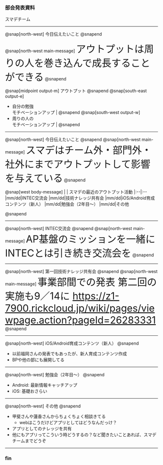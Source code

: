 <!-- ---?color=#222222 -->

### 部会発表資料


スマデチーム


---

@snap[north-west]
今日伝えたいこと
@snapend

@snap[north-west main-message]
<span style="font-size: xx-large;">アウトプットは周りの人を巻き込んで成長することができる</span>
@snapend

@snap[midpoint output-m]
アウトプット
@snapend
@snap[south-east output-e]
- 自分の勉強</br>モチベーションアップ |
@snapend
@snap[south-west output-w]
- 周りの人の</br>モチベーションアップ |
@snapend

---

@snap[north-west]
今日伝えたいこと
@snapend
@snap[north-west main-message]
<span style="font-size: xx-large">スマデはチーム外・部門外・社外にまでアウトプットして影響を与えている</span>
@snapend

@snap[west body-message]
|  | スマデの最近のアウトプット活動
|:--|:--
|mm/dd|INTEC交流会
|mm/dd|技術ナレッジ共有会
|mm/dd|iOS/Android育成コンテンツ（新人）
|mm/dd|勉強会（2年目〜）
|mm/dd|その他

@snapend

---

@snap[north-west]
INTEC交流会
@snapend
@snap[north-west main-message]
<span style="font-size: xx-large">AP基盤のミッションを一緒に
INTECとは引き続き交流会を</span>
@snapend

---

@snap[north-west]
第一回技術ナレッジ共有会
@snapend
@snap[north-west main-message]
<span style="font-size: xx-large">事業部間での発表
第二回の実施も9／14に
  https://z1-7900.rickcloud.jp/wiki/pages/viewpage.action?pageId=26283331</span>
@snapend


---

@snap[north-west]
iOS/Android育成コンテンツ（新人）
@snapend
* 以前福岡さんの発表でもあったが、新人育成コンテンツ作成
* BPや他の部にも展開してる


---

@snap[north-west]
勉強会（2年目〜）
@snapend
* Android: 最新情報キャッチアップ
* iOS: 基礎おさらい

---

@snap[north-west]
その他
@snapend
* 甲斐さんや蓮香さんからちょくちょく相談きてる
  * webはこうだけどアプリとしてはどうなんだっけ？
* アプリとしてのナレッジを共有
* 他にもアプリってこういう時どうするの？など聞きたいことあれば、スマデチームまでどうぞ

---

### fin
